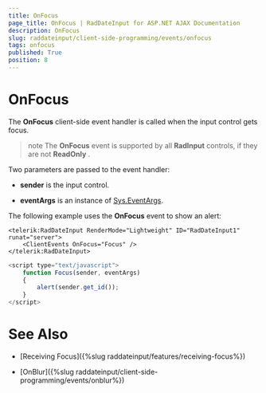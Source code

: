 ```yaml
---
title: OnFocus
page_title: OnFocus | RadDateInput for ASP.NET AJAX Documentation
description: OnFocus
slug: raddateinput/client-side-programming/events/onfocus
tags: onfocus
published: True
position: 8
---
```


# OnFocus


The **OnFocus** client-side event handler is called when the input control gets focus.

>note The **OnFocus** event is supported by all **RadInput** controls, if they are not **ReadOnly** .
>


Two parameters are passed to the event handler:

* **sender** is the input control.

* **eventArgs** is an instance of [Sys.EventArgs](https://www.asp.net/AJAX/Documentation/Live/ClientReference/Sys/EventArgsClass/default.aspx).

The following example uses the **OnFocus** event to show an alert:

````ASPNET
<telerik:RadDateInput RenderMode="Lightweight" ID="RadDateInput1" runat="server">
	<ClientEvents OnFocus="Focus" />
</telerik:RadDateInput>
````



````JavaScript
<script type="text/javascript">
	function Focus(sender, eventArgs)
	{
		alert(sender.get_id());
	}
</script>
````



# See Also

 * [Receiving Focus]({%slug raddateinput/features/receiving-focus%})

 * [OnBlur]({%slug raddateinput/client-side-programming/events/onblur%})
